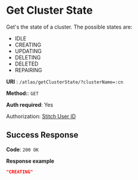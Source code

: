 # Get Cluster State

Get's the state of a cluster. The possible states are:
* IDLE
* CREATING
* UPDATING
* DELETING
* DELETED
* REPAIRING


**URI** : `/atlas/getClusterState/?clusterName=:cn`

**Method:**: `GET`

**Auth required**: Yes

Authorization: [Stitch User ID](http://stitch-sdks.s3-website-us-east-1.amazonaws.com/stitch-sdks/js/4/interfaces/stitchuser.html#id)

## Success Response

**Code**: `200 OK`

**Response example**

```json
"CREATING"